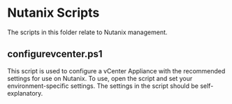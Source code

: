 # Nutanix Scripts

The scripts in this folder relate to Nutanix management.

## configurevcenter.ps1

This script is used to configure a vCenter Appliance with the recommended settings for use on Nutanix.
To use, open the script and set your environment-specific settings.  The settings in the script should be self-explanatory.

